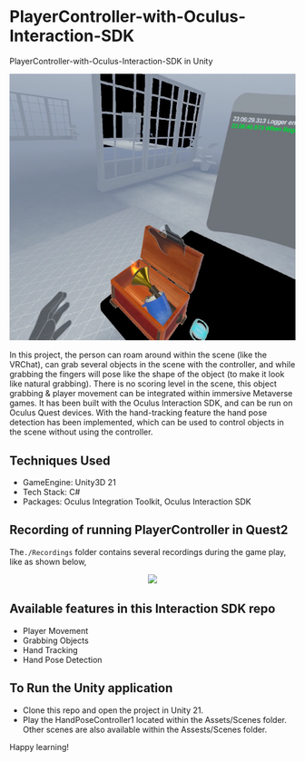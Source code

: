 # PlayerController-with-Oculus-Interaction-SDK

 PlayerController-with-Oculus-Interaction-SDK in Unity

<img src="https://github.com/saha0073/PlayerController-with-Oculus-Interaction-SDK/blob/main/Capture.png" width="750">

In this project, the person can roam around within the scene (like the VRChat), can grab several objects in the scene with the controller, and while grabbing the fingers will pose like the shape of the object (to make it look like natural grabbing). There is no scoring level in the scene, this object grabbing & player movement can be integrated within immersive Metaverse games. It has been built with the Oculus Interaction SDK, and can be run on Oculus Quest devices. With the hand-tracking feature the hand pose detection has been implemented, which can be used to control objects in the scene without using the controller.

## Techniques Used
* GameEngine: Unity3D 21
* Tech Stack: C#
* Packages: Oculus Integration Toolkit, Oculus Interaction SDK

## Recording of running PlayerController in Quest2
The`./Recordings` folder contains several recordings during the game play, like as shown below,
<p align="center"><img src="https://github.com/saha0073/PlayerController-with-Oculus-Interaction-SDK/blob/main/Recordings/PlayerController10sec.gif" style="width:80%"\></p>

## Available features in this Interaction SDK repo
* Player Movement
* Grabbing Objects
* Hand Tracking
* Hand Pose Detection

## To Run the Unity application
* Clone this repo and open the project in Unity 21.
* Play the HandPoseController1 located within the Assets/Scenes folder. Other scenes are also available within the Assests/Scenes folder.

Happy learning!
